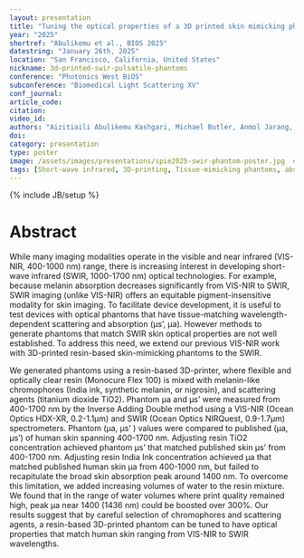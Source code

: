 ```yaml
---
layout: presentation
title: "Tuning the optical properties of a 3D printed skin mimicking phantom to be compatible with tissue properties in the short-wave infrared"
year: "2025"
shortref: "Abulikemu et al., BIOS 2025"
datestring: "January 26th, 2025"
location: "San Francisco, California, United States"
nickname: 3d-printed-swir-pulsatile-phantoms
conference: "Photonics West BiOS"
subconference: "Biomedical Light Scattering XV"
conf_journal: 
article_code: 
citation:
video_id: 
authors: "Aizitiaili Abulikemu Kashgari, Michael Butler, Anmol Jarang, Christine O’Brien, Leonid Shmuylovich"
doi: 
category: presentation
type: poster
image: /assets/images/presentations/spie2025-swir-phantom-poster.jpg  # update path/filename if needed
tags: [Short-wave infrared, 3D-printing, Tissue-mimicking phantoms, absorption, scattering, optical properties]
---
```


{% include JB/setup %}

# Abstract

While many imaging modalities operate in the visible and near infrared (VIS-NIR, 400-1000 nm) range, there is increasing interest in developing short-wave infrared (SWIR, 1000-1700 nm) optical technologies. For example, because melanin absorption decreases significantly from VIS-NIR to SWIR, SWIR imaging (unlike VIS-NIR) offers an equitable pigment-insensitive modality for skin imaging. To facilitate device development, it is useful to test devices with optical phantoms that have tissue-matching wavelength-dependent scattering and absorption (µs’, µa). However methods to generate phantoms that match SWIR skin optical properties are not well established. To address this need, we extend our previous VIS-NIR work with 3D-printed resin-based skin-mimicking phantoms to the SWIR.

We generated phantoms using a resin-based 3D-printer, where flexible and optically clear resin (Monocure Flex 100) is mixed with melanin-like chromophores (India ink, synthetic melanin, or nigrosin), and scattering agents (titanium dioxide TiO2). Phantom µa and µs’ were measured from 400-1700 nm by the Inverse Adding Double method using a VIS-NIR (Ocean Optics HDX-XR, 0.2-1.1µm) and SWIR (Ocean Optics NIRQuest, 0.9-1.7µm) spectrometers. Phantom (µa, µs’ ) values were compared to published (µa, µs’) of human skin spanning 400-1700 nm. Adjusting resin TiO2 concentration achieved phantom µs’ that matched published skin µs’ from 400-1700 nm. Adjusting resin India Ink concentration achieved µa that matched published human skin µa from 400-1000 nm, but failed to recapitulate the broad skin absorption peak around 1400 nm. To overcome this limitation, we added increasing volumes of water to the resin mixture. We found that in the range of water volumes where print quality remained high, peak µa near 1400 (1436 nm) could be boosted over 300%. Our results suggest that by careful selection of chromophores and scattering agents, a resin-based 3D-printed phantom can be tuned to have optical properties that match human skin ranging from VIS-NIR to SWIR wavelengths. 
 

